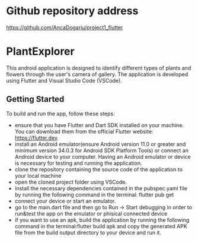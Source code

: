 # Github repository address
https://github.com/AncaDogariu/project1_flutter

# PlantExplorer

This android application is designed to identify different types of plants and flowers through the user's camera of gallery.
The application is developed using Flutter and Visual Studio Code (VSCode).

## Getting Started

To build and run the app, follow these steps:

- ensure that you have Flutter and Dart SDK installed on your machine. You can download them from the official Flutter website: https://flutter.dev.
- install an Android emulator(ensure Android version 11.0 or greater and minimum version 34.0.3 for Android SDK Platform Tools) or connect an Android device to your computer. Having an Android emulator or device is necessary for testing and running the application.
- clone the repository containing the source code of the application to your local machine
- open the cloned project folder using VSCode.
- install the necessary dependencies contained in the pubspec.yaml file by running the following command in the terminal: flutter pub get
- connect your device or start an emulator.
- go to the main.dart file and then go to Run -> Start debugging in order to run&test the app on the emulator or phisical connected device
- if you want to use an apk, build the application by running the following command in the terminal:flutter build apk and copy the generated APK file from the build output directory to your device and run it.
